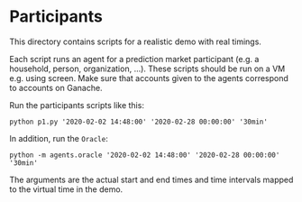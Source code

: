 # Participants
This directory contains scripts for a realistic demo with real timings.

Each script runs an agent for a prediction market participant (e.g. a
household, person, organization, ...). These scripts should be run on a
VM e.g. using screen. Make sure that accounts given to the agents
correspond to accounts on Ganache.

Run the participants scripts like this:
```
python p1.py '2020-02-02 14:48:00' '2020-02-28 00:00:00' '30min'
```
In addition, run the `Oracle`:
```
python -m agents.oracle '2020-02-02 14:48:00' '2020-02-28 00:00:00' '30min'
```
The arguments are the actual start and end times and time intervals mapped to
the virtual time in the demo.
